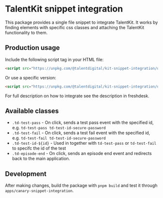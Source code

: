 # TalentKit snippet integration

This package provides a single file snippet to integrate TalentKit. It works by finding elements with specific css classes and attaching the TalentKit functionality to them.

## Production usage

Include the following script tag in your HTML file:

```html
<script src="https://unpkg.com/@talentdigital/kit-snippet-integration/dist/talent-kit-snippet-integration.umd.js"></script>
```

Or use a specific version:

```html
<script src="https://unpkg.com/@talentdigital/kit-snippet-integration/dist/talent-kit-snippet-integration.umd.js"></script>
```

For full description on how to integrate see the description in freshdesk.

## Available classes

- `.td-test-pass` - On click, sends a test pass event with the specified id, e.g. `td-test-pass td-test-id-secure-password`
- `.td-test-fail` - On click, sends a test fail event with the specified id, e.g. `td-test-fail td-test-id-secure-password`
- `.td-test-id-${id}` - Used in together with `td-test-pass` or `td-test-fail` to specifc the id of the test
- `.td-episode-end` - On click, sends an episode end event and redirects back to the main application.

## Development

After making changes, build the package with `pnpm build` and test it through `apps/canary-snippet-integration`.
